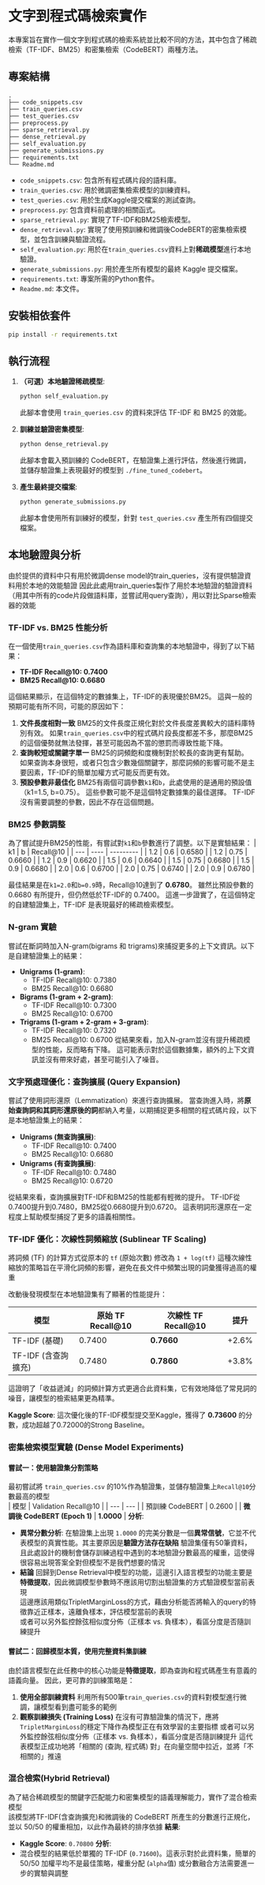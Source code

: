 # 文字到程式碼檢索實作

本專案旨在實作一個文字到程式碼的檢索系統並比較不同的方法，其中包含了稀疏檢索（TF-IDF、BM25）和密集檢索（CodeBERT）兩種方法。

## 專案結構

```
.
├── code_snippets.csv
├── train_queries.csv
├── test_queries.csv
├── preprocess.py
├── sparse_retrieval.py
├── dense_retrieval.py
├── self_evaluation.py
├── generate_submissions.py
├── requirements.txt
└── Readme.md
```

*   `code_snippets.csv`: 包含所有程式碼片段的語料庫。
*   `train_queries.csv`: 用於微調密集檢索模型的訓練資料。
*   `test_queries.csv`: 用於生成Kaggle提交檔案的測試查詢。
*   `preprocess.py`: 包含資料前處理的相關函式。
*   `sparse_retrieval.py`: 實現了TF-IDF和BM25檢索模型。
*   `dense_retrieval.py`: 實現了使用預訓練和微調後CodeBERT的密集檢索模型，並包含訓練與驗證流程。
*   `self_evaluation.py`: 用於在`train_queries.csv`資料上對**稀疏模型**進行本地驗證。
*   `generate_submissions.py`: 用於產生所有模型的最終 Kaggle 提交檔案。
*   `requirements.txt`: 專案所需的Python套件。
*   `Readme.md`: 本文件。

## 安裝相依套件

```bash
pip install -r requirements.txt
```

## 執行流程

1.  **（可選）本地驗證稀疏模型**:
    ```bash
    python self_evaluation.py
    ```
    此腳本會使用 `train_queries.csv` 的資料來評估 TF-IDF 和 BM25 的效能。

2.  **訓練並驗證密集模型**:
    ```bash
    python dense_retrieval.py
    ```
    此腳本會載入預訓練的 CodeBERT，在驗證集上進行評估，然後進行微調，並儲存驗證集上表現最好的模型到 `./fine_tuned_codebert`。

3.  **產生最終提交檔案**:
    ```bash
    python generate_submissions.py
    ```
    此腳本會使用所有訓練好的模型，針對 `test_queries.csv` 產生所有四個提交檔案。

## 本地驗證與分析
由於提供的資料中只有用於微調dense model的train_queries，沒有提供驗證資料用於本地的效能驗證
因此此處用train_queries製作了用於本地驗證的驗證資料（用其中所有的code片段做語料庫，並嘗試用query查詢），用以對比Sparse檢索器的效能


### TF-IDF vs. BM25 性能分析
在一個使用`train_queries.csv`作為語料庫和查詢集的本地驗證中，得到了以下結果：
*   **TF-IDF Recall@10: 0.7400**
*   **BM25 Recall@10: 0.6680**

這個結果顯示，在這個特定的數據集上，TF-IDF的表現優於BM25。
這與一般的預期可能有所不同，可能的原因如下：
1.  **文件長度相對一致**
    BM25的文件長度正規化對於文件長度差異較大的語料庫特別有效。
    如果`train_queries.csv`中的程式碼片段長度都差不多，那麼BM25的這個優勢就無法發揮，甚至可能因為不當的懲罰而導致性能下降。
2.  **查詢較短或關鍵字單一**
    BM25的詞頻飽和度機制對於較長的查詢更有幫助。
    如果查詢本身很短，或者只包含少數幾個關鍵字，那麼詞頻的影響可能不是主要因素，TF-IDF的簡單加權方式可能反而更有效。
3.  **預設參數非最佳化**
    BM25有兩個可調參數`k1`和`b`，此處使用的是通用的預設值（k1=1.5, b=0.75）。
    這些參數可能不是這個特定數據集的最佳選擇。
    TF-IDF沒有需要調整的參數，因此不存在這個問題。

### BM25 參數調整
為了嘗試提升BM25的性能，有嘗試對`k1`和`b`參數進行了調整。以下是實驗結果：
| k1  | b    | Recall@10 |
| --- | ---- | --------- |
| 1.2 | 0.6  | 0.6580    |
| 1.2 | 0.75 | 0.6660    |
| 1.2 | 0.9  | 0.6620    |
| 1.5 | 0.6  | 0.6640    |
| 1.5 | 0.75 | 0.6680    |
| 1.5 | 0.9  | 0.6680    |
| 2.0 | 0.6  | 0.6700    |
| 2.0 | 0.75 | 0.6740    |
| 2.0 | 0.9  | 0.6780    |

最佳結果是在`k1=2.0`和`b=0.9`時，Recall@10達到了 **0.6780**。
雖然比預設參數的0.6680 有所提升，但仍然低於TF-IDF的 0.7400。
這進一步證實了，在這個特定的自建驗證集上，TF-IDF 是表現最好的稀疏檢索模型。

### N-gram 實驗
嘗試在斷詞時加入N-gram(bigrams 和 trigrams)來捕捉更多的上下文資訊。以下是自建驗證集上的結果：
*   **Unigrams (1-gram)**:
    *   TF-IDF Recall@10: 0.7380
    *   BM25 Recall@10: 0.6680
*   **Bigrams (1-gram + 2-gram)**:
    *   TF-IDF Recall@10: 0.7300
    *   BM25 Recall@10: 0.6700
*   **Trigrams (1-gram + 2-gram + 3-gram)**:
    *   TF-IDF Recall@10: 0.7320
    *   BM25 Recall@10: 0.6700
從結果來看，加入N-gram並沒有提升稀疏模型的性能，反而略有下降。
這可能表示對於這個數據集，額外的上下文資訊並沒有帶來好處，甚至可能引入了噪音。

### 文字預處理優化：查詢擴展 (Query Expansion)
嘗試了使用詞形還原（Lemmatization）來進行查詢擴展。
當查詢進入時，將**原始查詢詞和其詞形還原後的詞**都納入考量，以期捕捉更多相關的程式碼片段，以下是本地驗證集上的結果：
*   **Unigrams (無查詢擴展)**:
    *   TF-IDF Recall@10: 0.7400
    *   BM25 Recall@10: 0.6680
*   **Unigrams (有查詢擴展)**:
    *   TF-IDF Recall@10: 0.7480
    *   BM25 Recall@10: 0.6720

從結果來看，查詢擴展對TF-IDF和BM25的性能都有輕微的提升。
TF-IDF從0.7400提升到0.7480，BM25從0.6680提升到0.6720。
這表明詞形還原在一定程度上幫助模型捕捉了更多的語義相關性。

### TF-IDF 優化：次線性詞頻縮放 (Sublinear TF Scaling)
將詞頻 (TF) 的計算方式從原本的 `tf` (原始次數) 修改為 `1 + log(tf)` 
這種次線性縮放的策略旨在平滑化詞頻的影響，避免在長文件中頻繁出現的詞彙獲得過高的權重  

改動後發現模型在本地驗證集有了顯著的性能提升：

| 模型 | 原始 TF Recall@10 | 次線性 TF Recall@10 | 提升 |
| --- | --- | --- | --- |
| TF-IDF (基礎) | 0.7400 | **0.7660** | +2.6% |
| TF-IDF (含查詢擴充) | 0.7480 | **0.7860** | +3.8% |
這證明了「收益遞減」的詞頻計算方式更適合此資料集，它有效地降低了常見詞的噪音，讓模型的檢索結果更為精準。

**Kaggle Score**: 這次優化後的TF-IDF模型提交至Kaggle，獲得了 **0.73600** 的分數，成功超越了0.72000的Strong Baseline。

### 密集檢索模型實驗 (Dense Model Experiments)

#### 嘗試一：使用驗證集分割策略
最初嘗試將 `train_queries.csv` 的10%作為驗證集，並儲存驗證集上`Recall@10`分數最高的模型  
| 模型 | Validation Recall@10 |
| --- | --- |
| 預訓練 CodeBERT | 0.2600 |
| **微調後 CodeBERT (Epoch 1)** | **1.0000** |
**分析**:
*   **異常分數分析**: 在驗證集上出現 `1.0000` 的完美分數是一個**異常信號**，它並不代表模型的真實性能。其主要原因是**驗證方法存在缺陷**
    驗證集僅有50筆資料，且此處設計的機制會儲存訓練過程中遇到的本地驗證分數最高的權重，這使得很容易出現答案全對但模型不是我們想要的情況
*   **結論**
    回歸到Dense Retrieval中模型的功能，這邊引入語言模型的功能主要是**特徵提取**，因此微調模型參數時不應該用切割出驗證集的方式驗證模型當前表現  
    這邊應該用類似TripletMarginLoss的方式，藉由分析能否將輸入的query的特徵靠近正樣本，遠離負樣本，評估模型當前的表現  
    或者可以另外監控餘弦相似度分佈（正樣本 vs. 負樣本），看區分度是否隨訓練提升
  

#### 嘗試二：回歸模型本質，使用完整資料集訓練
由於語言模型在此任務中的核心功能是**特徵提取**，即為查詢和程式碼產生有意義的語義向量。
因此，更可靠的訓練策略是：
1.  **使用全部訓練資料**
    利用所有500筆`train_queries.csv`的資料對模型進行微調，讓模型看到盡可能多的範例
2.  **觀察訓練損失 (Training Loss)**
    在沒有可靠驗證集的情況下，應將`TripletMarginLoss`的穩定下降作為模型正在有效學習的主要指標
    或者可以另外監控餘弦相似度分佈（正樣本 vs. 負樣本），看區分度是否隨訓練提升
    這代表模型正成功地將「相關的 (查詢, 程式碼) 對」在向量空間中拉近，並將「不相關的」推遠

  
### 混合檢索(Hybrid Retrieval)
為了結合稀疏模型的關鍵字匹配能力和密集模型的語義理解能力，實作了混合檢索模型  
該模型將TF-IDF(含查詢擴充)和微調後的 CodeBERT 所產生的分數進行正規化，並以 50/50 的權重相加，以此作為最終的排序依據
**結果**:
*   **Kaggle Score**: `0.70800`
**分析**:
*   混合模型的結果低於單獨的 TF-IDF (`0.71600`)。這表示對於此資料集，簡單的 50/50 加權平均不是最佳策略，權重分配 (`alpha`值) 或分數融合方法需要進一步的實驗與調整